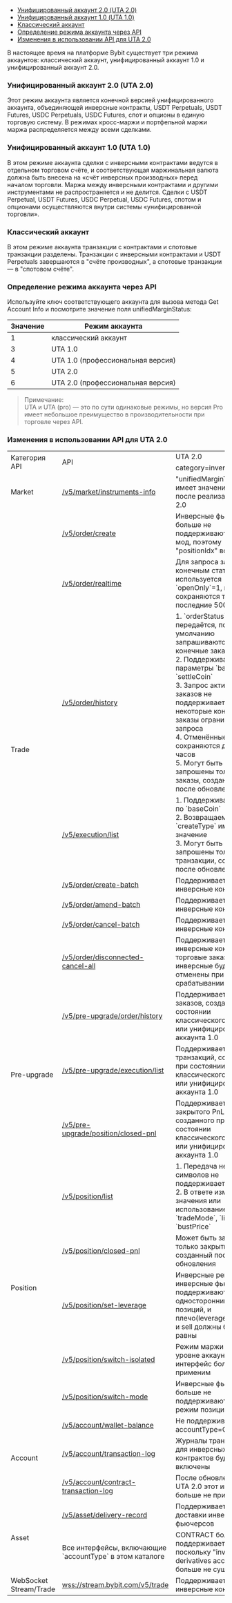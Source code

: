 - [Унифицированный аккаунт 2.0 (UTA 2.0)](#унифицированный-аккаунт-2.0)
- [Унифицированный аккаунт 1.0 (UTA 1.0)](#унифицированный-аккаунт-1.0)
- [Классический аккаунт](#классический-аккаунт)
- [Определение режима аккаунта через API](#определение-режима-аккаунта-через-api)
- [Изменения в использовании API для UTA 2.0](#изменения-в-использовании-api-для-uta-2.0)

<a id="унифицированный-аккаунт-2.0"></a>

В настоящее время на платформе Bybit существует три режима аккаунтов: классический аккаунт, унифицированный аккаунт
1.0 и унифицированный аккаунт 2.0.

### Унифицированный аккаунт 2.0 (UTA 2.0)

Этот режим аккаунта является конечной версией унифицированного аккаунта, объединяющей инверсные контракты,
USDT Perpetuals, USDT Futures, USDC Perpetuals, USDC Futures, спот и опционы в единую торговую систему. В режимах
кросс-маржи и портфельной маржи маржа распределяется между всеми сделками.

<a id="унифицированный-аккаунт-1.0"></a>

### Унифицированный аккаунт 1.0 (UTA 1.0)

В этом режиме аккаунта сделки с инверсными контрактами ведутся в отдельном торговом счёте, и соответствующая
маржинальная валюта должна быть внесена на «счёт инверсных производных» перед началом торговли. Маржа между инверсными
контрактами и другими инструментами не распространяется и не делится. Сделки с USDT Perpetual, USDT Futures,
USDC Perpetual, USDC Futures, спотом и опционами осуществляются внутри системы «унифицированной торговли».

<a id="классический-аккаунт"></a>

### Классический аккаунт

В этом режиме аккаунта транзакции с контрактами и спотовые транзакции разделены. Транзакции с инверсными контрактами и
USDT Perpetuals завершаются в "счёте производных", а спотовые транзакции — в "спотовом счёте".

<a id="определение-режима-аккаунта-через-api"></a>

### Определение режима аккаунта через API

Используйте ключ соответствующего аккаунта для вызова метода Get Account Info и посмотрите значение поля
unifiedMarginStatus:

|Значение   |	Режим аккаунта                    |
|-----------|-----------------------------------|
|1         	|классический аккаунт               |
|3	        |UTA 1.0                            |
|4	        |UTA 1.0 (профессиональная версия)  |
|5	        |UTA 2.0                            |
|6	        |UTA 2.0 (профессиональная версия)  |

>Примечание:  
>UTA и UTA (pro) — это по сути одинаковые режимы, но версия Pro имеет небольшое преимущество в производительности
>при торговле через API.

<a id="изменения-в-использовании-api-для-uta-2.0"></a>

### Изменения в использовании API для UTA 2.0

<table class="iksweb">
		<tr>
			<td rowspan="2">Категория API</td>
			<td rowspan="2">API</td>
			<td>UTA 2.0</td>
			<td>UTA 1.0</td>
		</tr>
		<tr>
			<td>category=inverse</td>
			<td>category=inverse</td>
		</tr>
		<tr>
			<td>Market</td>
			<td><a href="#id1">/v5/market/instruments-info</a></td>
			<td>"unifiedMarginTrade" имеет значение true после реализации UTA 2.0</td>
			<td>"unifiedMarginTrade" имеет значение false</td>
		</tr>
		<tr>
			<td rowspan="8">Trade</td>
			<td><a href="#id1">/v5/order/create</a></td>
			<td>Инверсные фьючерсы больше не поддерживают hedge-мод, поэтому "positionIdx" всегда `0`</td>
			<td>Инверсные фьючерсы поддерживают hedge-мод, поэтому "positionIdx" может быть `0`, `1`, `2`</td>
		</tr>
		<tr>
			<td><a href="#id1">/v5/order/realtime</a></td>
			<td>Для запроса заказов с конечным статусом используется `openOnly`=1, и сохраняются только последние 500 заказов</td>
			<td>Для запроса заказов с конечным статусом используется `openOnly`=2</td>
		</tr>
		<tr>
			<td><a href="#id1">/v5/order/history</a></td>
			<td>1. `orderStatus` не передаётся, по умолчанию запрашиваются все конечные заказы<br>2. Поддерживаются параметры `baseCoin` и `settleCoin`<br>3. Запрос активных заказов не поддерживается, некоторые конечные заказы ограничены для запроса<br>4. Отменённые заказы сохраняются до 24 часов<br>5. Могут быть запрошены только заказы, созданные после обновления</td>
			<td>1. `orderStatus` не передаётся, по умолчанию запрашиваются активные и конечные заказы<br>2. Параметры `baseCoin` и `settleCoin` не поддерживаются<br>3. Активные заказы и различные конечные заказы всегда поддерживаются<br>4. Нет такого ограничения</td>
		</tr>
		<tr>
			<td><a href="#id1">/v5/execution/list</a></td>
			<td>1. Поддерживает запрос по `baseCoin`<br>2. Возвращаемый `createType` имеет значение<br>3. Могут быть запрошены только транзакции, созданные после обновления</td>
			<td>1. Запрос по `baseCoin` не поддерживается<br>2. Возвращаемый `createType` всегда пустая строка `""`</td>
		</tr>
		<tr>
			<td><a href="#id1">/v5/order/create-batch</a></td>
			<td>Поддерживает инверсные контракты</td>
			<td>Не поддерживает инверсные контракты</td>
		</tr>
		<tr>
			<td><a href="#id1">/v5/order/amend-batch</a></td>
			<td>Поддерживает инверсные контракты</td>
			<td>Не поддерживает инверсные контракты</td>
		</tr>
		<tr>
			<td><a href="#id1">/v5/order/cancel-batch</a></td>
			<td>Поддерживает инверсные контракты</td>
			<td>Не поддерживает инверсные контракты</td>
		</tr>
		<tr>
			<td><a href="#id1">/v5/order/disconnected-cancel-all</a></td>
			<td>Поддерживает инверсные контракты; торговые заказы на инверсные будут отменены при срабатывании DCP</td>
			<td>Не поддерживает инверсные контракты; торговые заказы на инверсные не будут отменены при срабатывании DCP</td>
		</tr>
		<tr>
			<td rowspan="3">Pre-upgrade</td>
			<td><a href="#id1">/v5/pre-upgrade/order/history</a></td>
			<td>Поддерживает запрос заказов, созданных при состоянии классического аккаунта или унифицированного аккаунта 1.0</td>
			<td>-</td>
		</tr>
		<tr>
			<td><a href="#id1">/v5/pre-upgrade/execution/list</td>
			<td>Поддерживает запрос транзакций, созданных при состоянии классического аккаунта или унифицированного аккаунта 1.0</td>
			<td>-</td>
		</tr>
		<tr>
			<td><a href="#id1">/v5/pre-upgrade/position/closed-pnl</a></td>
			<td>Поддерживает запрос закрытого PnL, созданного при состоянии классического аккаунта или унифицированного аккаунта 1.0</td>
			<td>-</td>
		</tr>
		<tr>
			<td rowspan="5">Position</td>
			<td><a href="#id1">/v5/position/list</a></td>
			<td>1. Передача нескольких символов не поддерживается<br>2. В ответе изменились значения или использование полей `tradeMode`, `liqPrice`, `bustPrice`</td>
			<td>1. Поддерживает передачу нескольких символов</td>
		</tr>
		<tr>
			<td><a href="#id1">/v5/position/closed-pnl</a></td>
			<td>Может быть запрошен только закрытый PnL, созданный после обновления</td>
			<td>-</td>
		</tr>
		<tr>
			<td><a href="#id1">/v5/position/set-leverage</a></td>
			<td>Инверсные perpetual и инверсные фьючерсы поддерживают только односторонний режим позиций, и плечо(leverage) для buy и sell должны быть равны</td>
			<td>Инверсные фьючерсы поддерживают hedge-режим позиций, и плечо(leverage) для buy и sell могут быть неравными</td>
		</tr>
		<tr>
			<td><a href="#id1">/v5/position/switch-isolated</a></td>
			<td>Режим маржи стал на уровне аккаунта, этот интерфейс больше не применим</td>
			<td>Инверсные контракты поддерживают использование этого интерфейса</td>
		</tr>
		<tr>
			<td><a href="#id1">/v5/position/switch-mode</a></td>
			<td>Инверсные фьючерсы больше не поддерживают hedge-режим позиций</td>
			<td>Инверсные фьючерсы поддерживают hedge-режим позиций</td>
		</tr>
		<tr>
			<td rowspan="3">Account</td>
			<td><a href="#id1">/v5/account/wallet-balance</a></td>
			<td>Не поддерживает accountType=CONTRACT</td>
			<td>Поддерживает accountType=CONTRACT</td>
		</tr>
		<tr>
			<td><a href="#id1">/v5/account/transaction-log</a></td>
			<td>Журналы транзакций для инверсных контрактов будут включены</td>
			<td>Журнал транзакций инверсного контракта необходимо получать через интерфейс ниже</td>
		</tr>
		<tr>
			<td><a href="#id1">/v5/account/contract-transaction-log</a></td>
			<td>После обновления до UTA 2.0 этот интерфейс больше не применим</td>
			<td>Данные из UTA 1.0 или классического аккаунта могут быть получены</td>
		</tr>
		<tr>
			<td rowspan="2">Asset</td>
			<td><a href="#id1">/v5/asset/delivery-record</a></td>
			<td>Поддерживает записи доставки инверсных фьючерсов</td>
			<td>Не поддерживает записи доставки инверсных фьючерсов</td>
		</tr>
		<tr>
			<td>Все интерфейсы, включающие `accountType` в этом каталоге</td>
			<td>CONTRACT больше не поддерживается, поскольку "inverse derivatives account" больше не существует</td>
			<td>Поддерживает CONTRACT (inverse derivatives account)</td>
		</tr>
		<tr>
			<td rowspan="2">WebSocket Stream/Trade</td>
			<td><a href="#id1">wss://stream.bybit.com/v5/trade</a></td>
			<td>Поддерживает инверсные контракты</td>
			<td>Не поддерживает инверсные контракты</td>
		</tr>
</table>

